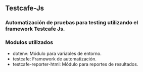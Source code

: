 ## Testcafe-Js

### Automatización de pruebas para testing utilizando el framework Testcafe Js.

### Modulos utilizados

- dotenv: Módulo para variables de entorno.
- testcafe: Framework de automatización.
- testcafe-reporter-html: Módulo para reportes de resultados.
